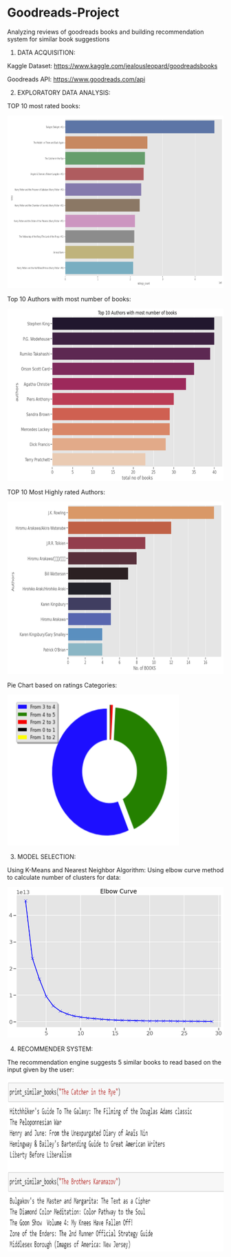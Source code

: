 # Goodreads-Project
Analyzing reviews of goodreads books and building recommendation system for similar book suggestions

1. DATA ACQUISITION:

Kaggle Dataset: https://www.kaggle.com/jealousleopard/goodreadsbooks

Goodreads API: https://www.goodreads.com/api

2. EXPLORATORY DATA ANALYSIS:

TOP 10 most rated books:


<img src="https://github.com/CrypticNumbers8/Goodreads-Project/blob/master/1.PNG" width="700" height="400">

Top 10 Authors with most number of books:


<img src="https://github.com/CrypticNumbers8/Goodreads-Project/blob/master/2.PNG" width="700" height="400">


TOP 10 Most Highly rated Authors:


<img src="https://github.com/CrypticNumbers8/Goodreads-Project/blob/master/3.PNG" width="700" height="400">


Pie Chart based on ratings Categories:


<img src="https://github.com/CrypticNumbers8/Goodreads-Project/blob/master/4.PNG" width="400" height="350">


3. MODEL SELECTION:

Using K-Means and Nearest Neighbor Algorithm:
Using elbow curve method to calculate number of clusters for data:

<img src="https://github.com/CrypticNumbers8/Goodreads-Project/blob/master/5.PNG" width="600" height="350">


4. RECOMMENDER SYSTEM:

The recommendation engine suggests 5 similar books to read based on the input given by the user:


<img src="https://github.com/CrypticNumbers8/Goodreads-Project/blob/master/6.PNG" width="700" height="400">


